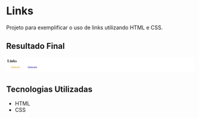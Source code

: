 # Links
Projeto para exemplificar o uso de links utilizando HTML e CSS.

## Resultado Final

[<img src="./resultado.jpg" alt="links usando HTML e CSS">](https://priscila199.github.io/links/)

## Tecnologias Utilizadas
- HTML
- CSS